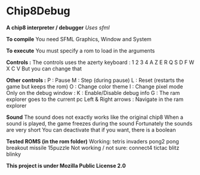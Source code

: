 # Chip8Debug
__A chip8 interpreter / debugger__
*Uses sfml*

**To compile**
You need SFML Graphics, Window and System

**To execute**
You must specify a rom to load in the arguments

**Controls :**
The controls uses the azerty keyboard :
1 2 3 4
A Z E R
Q S D F
W X C V
But you can change that

**Other controls :**
P : Pause
M : Step (during pause)
L : Reset (restarts the game but keeps the rom)
O : Change color theme
I : Change pixel mode
Only on the debug window :
K : Enable/Disable debug info
G : The ram explorer goes to the current pc
Left & Right arrows : Navigate in the ram explorer

**Sound**
The sound does not exactly works like the original chip8
When a sound is played, the game freezes during the sound
Fortunately the sounds are very short
You can deactivate that if you want, there is a boolean

**Tested ROMS (in the rom folder)**
Working:
tetris
invaders
pong2
pong
breakout
missile
15puzzle
Not working / not sure:
connect4
tictac
blitz
blinky

**This project is under Mozilla Public License 2.0**

